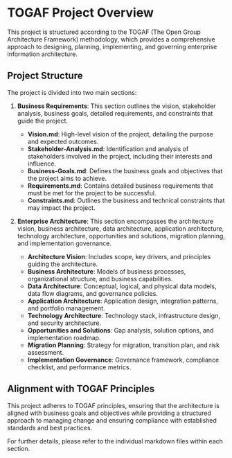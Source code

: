 # TOGAF Project Overview

This project is structured according to the TOGAF (The Open Group Architecture Framework) methodology, which provides a comprehensive approach to designing, planning, implementing, and governing enterprise information architecture.

## Project Structure

The project is divided into two main sections:

1. **Business Requirements**: This section outlines the vision, stakeholder analysis, business goals, detailed requirements, and constraints that guide the project.

   - **Vision.md**: High-level vision of the project, detailing the purpose and expected outcomes.
   - **Stakeholder-Analysis.md**: Identification and analysis of stakeholders involved in the project, including their interests and influence.
   - **Business-Goals.md**: Defines the business goals and objectives that the project aims to achieve.
   - **Requirements.md**: Contains detailed business requirements that must be met for the project to be successful.
   - **Constraints.md**: Outlines the business and technical constraints that may impact the project.

2. **Enterprise Architecture**: This section encompasses the architecture vision, business architecture, data architecture, application architecture, technology architecture, opportunities and solutions, migration planning, and implementation governance.

   - **Architecture Vision**: Includes scope, key drivers, and principles guiding the architecture.
   - **Business Architecture**: Models of business processes, organizational structure, and business capabilities.
   - **Data Architecture**: Conceptual, logical, and physical data models, data flow diagrams, and governance policies.
   - **Application Architecture**: Application design, integration patterns, and portfolio management.
   - **Technology Architecture**: Technology stack, infrastructure design, and security architecture.
   - **Opportunities and Solutions**: Gap analysis, solution options, and implementation roadmap.
   - **Migration Planning**: Strategy for migration, transition plan, and risk assessment.
   - **Implementation Governance**: Governance framework, compliance checklist, and performance metrics.

## Alignment with TOGAF Principles

This project adheres to TOGAF principles, ensuring that the architecture is aligned with business goals and objectives while providing a structured approach to managing change and ensuring compliance with established standards and best practices.

For further details, please refer to the individual markdown files within each section.